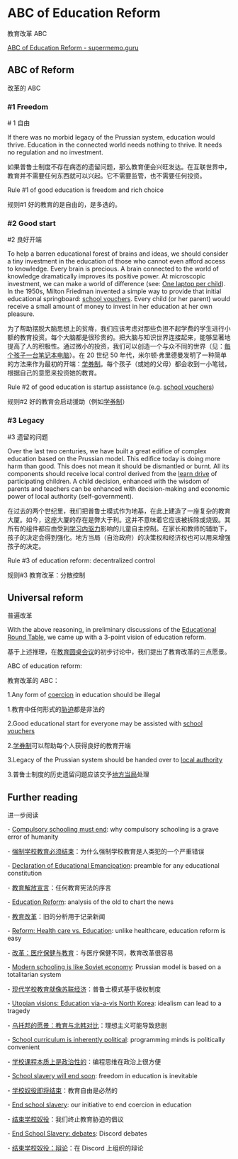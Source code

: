 # ABC of Education Reform

教育改革 ABC

[ABC of Education Reform - supermemo.guru](https://supermemo.guru/wiki/ABC_of_Education_Reform)

## ABC of Reform

改革的 ABC

### #1 Freedom

\# 1 自由

If there was no morbid legacy of the Prussian system, education would thrive. Education in the connected world needs nothing to thrive. It needs no regulation and no investment.

如果普鲁士制度不存在病态的遗留问题，那么教育便会兴旺发达。在互联世界中，教育并不需要任何东西就可以兴起。它不需要监管，也不需要任何投资。

Rule #1 of good education is freedom and rich choice

规则#1 好的教育的是自由的，是多选的。

### #2 Good start

#2 良好开端

To help a barren educational forest of brains and ideas, we should consider a tiny investment in the education of those who cannot even afford access to knowledge. Every brain is precious. A brain connected to the world of knowledge dramatically improves its positive power. At microscopic investment, we can make a world of difference (see: [One laptop per child](https://en.wikipedia.org/wiki/One_Laptop_per_Child)). In the 1950s, Milton Friedman invented a simple way to provide that initial educational springboard: [school vouchers](https://supermemo.guru/wiki/School_voucher). Every child (or her parent) would receive a small amount of money to invest in her education at her own pleasure.

为了帮助摆脱大脑思想上的贫瘠，我们应该考虑对那些负担不起学费的学生进行小额的教育投资。每个大脑都是很珍贵的。把大脑与知识世界连接起来，能够显著地提高了人的积极性。通过微小的投资，我们可以创造一个与众不同的世界（见：[每个孩子一台笔记本电脑](https://en.wikipedia.org/wiki/One_Laptop_per_Child)）。在 20 世纪 50 年代，米尔顿·弗里德曼发明了一种简单的方法来作为最初的开端：[学券制](https://supermemo.guru/wiki/School_voucher)。每个孩子（或她的父母）都会收到一小笔钱，根据自己的意愿来投资她的教育。

Rule #2 of good education is startup assistance (e.g. [school vouchers](https://supermemo.guru/wiki/School_voucher))

规则#2 好的教育会启动援助（例如[学券制](https://supermemo.guru/wiki/School_voucher)）

### #3 Legacy

#3 遗留的问题

Over the last two centuries, we have built a great edifice of complex education based on the Prussian model. This edifice today is doing more harm than good. This does not mean it should be dismantled or burnt. All its components should receive local control derived from the [learn drive](https://supermemo.guru/wiki/Learn_drive) of participating children. A child decision, enhanced with the wisdom of parents and teachers can be enhanced with decision-making and economic power of local authority (self-government).

在过去的两个世纪里，我们把普鲁士模式作为地基，在此上建造了一座复杂的教育大厦。如今，这座大厦的存在是弊大于利。这并不意味着它应该被拆除或烧毁。其所有的组件都应由受到[学习内驱力](https://supermemo.guru/wiki/Learn_drive)影响的儿童自主控制。在家长和教师的辅助下，孩子的决定会得到强化。地方当局（自治政府）的决策权和经济权也可以用来增强孩子的决定。

Rule #3 of education reform: decentralized control

规则#3 教育改革：分散控制

## Universal reform

普遍改革

With the above reasoning, in preliminary discussions of the [Educational Round Table](https://supermemo.guru/index.php?title=Educational_Round_Table&action=edit&redlink=1), we came up with a 3-point vision of education reform.

基于上述推理，在[教育圆桌会议](https://supermemo.guru/index.php?title=Educational_Round_Table&action=edit&redlink=1)的初步讨论中，我们提出了教育改革的三点愿景。

ABC of education reform:

教育改革的 ABC：

1.Any form of [coercion](https://supermemo.guru/wiki/Coercion) in education should be illegal

1.教育中任何形式的[胁迫](https://supermemo.guru/wiki/Coercion)都是非法的

2.Good educational start for everyone may be assisted with [school vouchers](https://supermemo.guru/wiki/School_voucher)

2.[学券制](https://supermemo.guru/wiki/School_voucher)可以帮助每个人获得良好的教育开端

3.Legacy of the Prussian system should be handed over to [local authority](https://supermemo.guru/wiki/Education_Reform)

3.普鲁士制度的历史遗留问题应该交予[地方当局](https://supermemo.guru/wiki/Education_Reform)处理

## Further reading

进一步阅读

\- [Compulsory schooling must end](https://supermemo.guru/wiki/Compulsory_schooling_must_end): why compulsory schooling is a grave error of humanity

\- [强制学校教育必须结束](https://supermemo.guru/wiki/Compulsory_schooling_must_end)：为什么强制学校教育是人类犯的一个严重错误

\- [Declaration of Educational Emancipation](https://supermemo.guru/wiki/Declaration_of_Educational_Emancipation): preamble for any educational constitution

\- [教育解放宣言](https://supermemo.guru/wiki/Declaration_of_Educational_Emancipation)：任何教育宪法的序言

\- [Education Reform](https://supermemo.guru/wiki/Education_Reform): analysis of the old to chart the news

\- [教育改革](https://supermemo.guru/wiki/Education_Reform)：旧的分析用于记录新闻

\- [Reform: Health care vs. Education](https://supermemo.guru/wiki/Reform:_Health_care_vs._Education): unlike healthcare, education reform is easy

\- [改革：医疗保健与教育](https://supermemo.guru/wiki/Reform:_Health_care_vs._Education)：与医疗保健不同，教育改革很容易

\- [Modern schooling is like Soviet economy](https://supermemo.guru/wiki/Modern_schooling_is_like_Soviet_economy): Prussian model is based on a totalitarian system

\- [现代学校教育就像苏联经济](https://supermemo.guru/wiki/Modern_schooling_is_like_Soviet_economy)：普鲁士模式基于极权制度

\- [Utopian visions: Education via-a-vis North Korea](https://supermemo.guru/wiki/Utopian_visions:_Education_via-a-vis_North_Korea): idealism can lead to a tragedy

\- [乌托邦的愿景：教育与北韩对比](https://supermemo.guru/wiki/Utopian_visions:_Education_via-a-vis_North_Korea)：理想主义可能导致悲剧

\- [School curriculum is inherently political](https://supermemo.guru/wiki/School_curriculum_is_inherently_political): programming minds is politically convenient

\- [学校课程本质上是政治性的](https://supermemo.guru/wiki/School_curriculum_is_inherently_political)：编程思维在政治上很方便

\- [School slavery will end soon](https://supermemo.guru/wiki/School_slavery_will_end_soon): freedom in education is inevitable

\- [学校奴役即将结束](https://supermemo.guru/wiki/School_slavery_will_end_soon)：教育自由是必然的

\- [End school slavery](https://supermemo.guru/wiki/End_school_slavery): our initiative to end coercion in education

\- [结束学校奴役](https://supermemo.guru/wiki/End_school_slavery)：我们终止教育胁迫的倡议

\- [End School Slavery: debates](https://supermemo.guru/wiki/End_School_Slavery:_debates): Discord debates

\- [结束学校奴役：辩论](https://supermemo.guru/wiki/End_School_Slavery:_debates)：在 Discord 上组织的辩论
